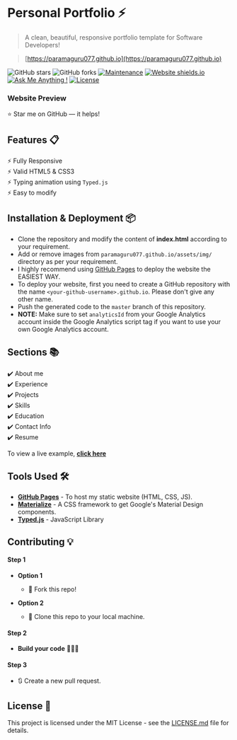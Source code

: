 # Personal Portfolio ⚡️ 
> A clean, beautiful, responsive portfolio template for Software Developers!

> [https://paramaguru077.github.io](https://paramaguru077.github.io)

![GitHub stars](https://img.shields.io/github/stars/paramaguru077/paramaguru077.github.io) 
![GitHub forks](https://img.shields.io/github/forks/paramaguru077/paramaguru077.github.io)
[![Maintenance](https://img.shields.io/badge/maintained-yes-green.svg)](https://github.com/paramaguru077/paramaguru077.github.io/commits/master)
[![Website shields.io](https://img.shields.io/badge/website-up-yellow)](https://paramaguru077.github.io/)
[![Ask Me Anything !](https://img.shields.io/badge/ask%20me-linkedin-1abc9c.svg)](https://www.linkedin.com/in/paramaguru/)
[![License](http://img.shields.io/:license-mit-blue.svg?style=flat-square)](http://badges.mit-license.org)

### Website Preview
<p align="center"> 
  <kbd>
    <a href="https://paramaguru077.github.io" target="_blank">
  </a>
  </kbd>
</p>

:star: Star me on GitHub — it helps!

## Features 📋
⚡️ Fully Responsive\
⚡️ Valid HTML5 & CSS3\
⚡️ Typing animation using `Typed.js`\
⚡️ Easy to modify

## Installation & Deployment 📦
- Clone the repository and modify the content of <b>index.html</b> according to your requirement.
- Add or remove images from `paramaguru077.github.io/assets/img/` directory as per your requirement.
- I highly recommend using [GitHub Pages](https://create-react-app.dev/docs/deployment/#github-pages) to deploy the website the EASIEST WAY.
- To deploy your website, first you need to create a GitHub repository with the name `<your-github-username>.github.io`. Please don't give any other name.
- Push the generated code to the `master` branch of this repository.
- <b>NOTE:</b> Make sure to set `analyticsId` from your Google Analytics account inside the Google Analytics script tag if you want to use your own Google Analytics account.

## Sections 📚
✔️ About me\
✔️ Experience\
✔️ Projects \
✔️ Skills \
✔️ Education\
✔️ Contact Info\
✔️ Resume

To view a live example, **[click here](https://paramaguru077.github.io/)**

## Tools Used 🛠️
* [<b>GitHub Pages</b>](https://create-react-app.dev/docs/deployment/#github-pages) - To host my static website (HTML, CSS, JS).
* [<b>Materialize</b>](https://materializecss.com/) - A CSS framework to get Google's Material Design components.
* [<b>Typed.js</b>](https://mattboldt.com/demos/typed-js/) - JavaScript Library

## Contributing 💡
#### Step 1

- **Option 1**
    - 🍴 Fork this repo!

- **Option 2**
    - 👯 Clone this repo to your local machine.


#### Step 2

- **Build your code** 🔨🔨🔨

#### Step 3

- 🔃 Create a new pull request.

## License 📄
This project is licensed under the MIT License - see the [LICENSE.md](./LICENSE) file for details.
